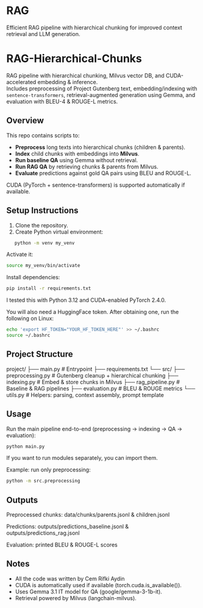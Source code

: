# RAG

Efficient RAG pipeline with hierarchical chunking for improved context retrieval and LLM generation.

# RAG-Hierarchical-Chunks

RAG pipeline with hierarchical chunking, Milvus vector DB, and CUDA-accelerated embedding & inference.  
Includes preprocessing of Project Gutenberg text, embedding/indexing with `sentence-transformers`, retrieval-augmented generation using Gemma, and evaluation with BLEU-4 & ROUGE-L metrics.


## Overview

This repo contains scripts to:

- **Preprocess** long texts into hierarchical chunks (children & parents).  
- **Index** child chunks with embeddings into **Milvus**.  
- **Run baseline QA** using Gemma without retrieval.  
- **Run RAG QA** by retrieving chunks & parents from Milvus.  
- **Evaluate** predictions against gold QA pairs using BLEU and ROUGE-L.  

CUDA (PyTorch + sentence-transformers) is supported automatically if available.


## Setup Instructions

1. Clone the repository.
2. Create Python virtual environment:

```bash
   python -m venv my_venv
```

Activate it:

```bash
source my_venv/bin/activate
```

Install dependencies:

```bash
pip install -r requirements.txt
```

I tested this with Python 3.12 and CUDA-enabled PyTorch 2.4.0.

You will also need a HuggingFace token. After obtaining one, run the following on Linux:

```bash
echo 'export HF_TOKEN="YOUR_HF_TOKEN_HERE"' >> ~/.bashrc
source ~/.bashrc
```
## Project Structure

project/
├── main.py                 # Entrypoint
├── requirements.txt
└── src/
    ├── preprocessing.py    # Gutenberg cleanup + hierarchical chunking
    ├── indexing.py         # Embed & store chunks in Milvus
    ├── rag_pipeline.py     # Baseline & RAG pipelines
    ├── evaluation.py       # BLEU & ROUGE metrics
    └── utils.py            # Helpers: parsing, context assembly, prompt template

## Usage
Run the main pipeline end-to-end (preprocessing → indexing → QA → evaluation):

```bash
python main.py
```
If you want to run modules separately, you can import them.

Example: run only preprocessing:

```bash
python -m src.preprocessing
```

## Outputs

Preprocessed chunks: data/chunks/parents.jsonl & children.jsonl

Predictions: outputs/predictions_baseline.jsonl & outputs/predictions_rag.jsonl

Evaluation: printed BLEU & ROUGE-L scores

## Notes

- All the code was written by Cem Rifki Aydin
- CUDA is automatically used if available (torch.cuda.is_available()).
- Uses Gemma 3.1 IT model for QA (google/gemma-3-1b-it).
- Retrieval powered by Milvus (langchain-milvus).
